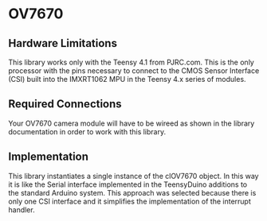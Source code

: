 # OV7670

## Hardware Limitations

This library works only with the Teensy 4.1 from PJRC.com.   This is the only processor with the pins necessary  to connect to the CMOS Sensor Interface (CSI) built into the IMXRT1062 MPU in the Teensy 4.x series of modules.

## Required Connections

Your OV7670 camera module will have to be wireed as shown in the library documentation in order to work with this library.

## Implementation

This library instantiates a single instance of the clOV7670 object.  In this way it is like the Serial interface implemented in the TeensyDuino additions to the standard Arduino system.  This approach was selected because there is only one CSI interface and it simplifies the implementation of the interrupt handler.

